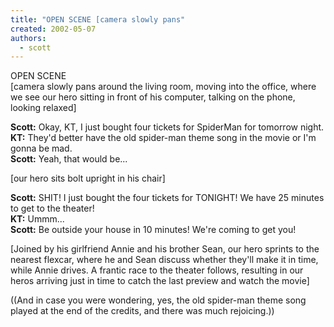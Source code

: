 ```yaml
---
title: "OPEN SCENE [camera slowly pans"
created: 2002-05-07
authors: 
  - scott
---
```


OPEN SCENE  
\[camera slowly pans around the living room, moving into the office, where we see our hero sitting in front of his computer, talking on the phone, looking relaxed\]  
  
**Scott:** Okay, KT, I just bought four tickets for SpiderMan for tomorrow night.  
**KT:** They'd better have the old spider-man theme song in the movie or I'm gonna be mad.  
**Scott:** Yeah, that would be...  
  
\[our hero sits bolt upright in his chair\]  
  
**Scott:** SHIT! I just bought the four tickets for TONIGHT! We have 25 minutes to get to the theater!  
**KT:** Ummm...  
**Scott:** Be outside your house in 10 minutes! We're coming to get you!  
  
\[Joined by his girlfriend Annie and his brother Sean, our hero sprints to the nearest flexcar, where he and Sean discuss whether they'll make it in time, while Annie drives. A frantic race to the theater follows, resulting in our heros arriving just in time to catch the last preview and watch the movie\]  
  
((And in case you were wondering, yes, the old spider-man theme song played at the end of the credits, and there was much rejoicing.))
